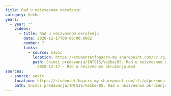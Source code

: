```yaml
---
title: Rad u neizvesnom okruženju
category: Vežbe
years:
  - year: ""
    videos:
      - title: Rad u neizvesnom okruženju
        date: 2020-12-17T00:00:00.000Z
        number: 7
        links:
          - source: savic
            location: https://studentetfbgacrs-my.sharepoint.com/:v:/g/personal/sa190595d_student_etf_bg_ac_rs/EfQLFcIMELtKj0RK1qg042kBWgD6v_MbqYPF_VH3qeA10A
            path: Snimci predavanja/INTSIS/Vežbe/05. Rad u neizvesnom okruženju/07 -
              2020-12-17 - Rad u neizvesnom okruženju.mp4
sources:
  - source: savic
    location: https://studentetfbgacrs-my.sharepoint.com/:f:/g/personal/sa190595d_student_etf_bg_ac_rs/EkRfZGTD6v9AhNdhuGi3uJUBaG6ciOaelj8Cllas_zHgew
    path: Snimci predavanja/INTSIS/Vežbe/05. Rad u neizvesnom okruženju
---
```



